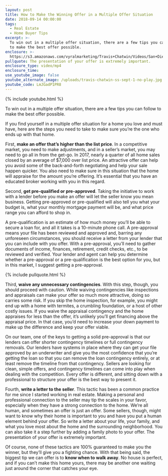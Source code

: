 ```yaml
---
layout: post
title: How to Make the Winning Offer in a Multiple Offer Situation
date: 2018-09-14 00:00:00
tags:
  - Real Estate
  - Home Buyer Tips
excerpt: >-
  To win out in a multiple offer situation, there are a few tips you can follow
  to make the best offer possible.
enclosure: >-
  https://s3.amazonaws.com/vyralmarketing/Travis+Chatwin/Videos/San+Diego+Real+Estate+-+How+to+Make+the+Winning+Offer+in+a+Multiple+Offer+Situation.mp4
pullquote: The presentation of your offer is extremely important.
enclosure_type: video/mp4
enclosure_time:
use_youtube_image: false
youtube_alternate_image: /uploads/travis-chatwin-ss-sept-1-no-play.jpg
youtube_code: LmJGadP1PR8
---
```


{% include youtube.html %}

To win out in a multiple offer situation, there are a few tips you can follow to make the best offer possible.

If you find yourself in a multiple offer situation for a home you love and must have, here are the steps you need to take to make sure you’re the one who ends up with that home.

First, **make an offer that’s higher than the list price**. In a competitive market, you need to make adjustments, and in a seller’s market, you may need to go all in from the get-go. In 2017, nearly a quarter of all home sales closed by an average of $7,000 over list price. An attractive offer can help you avoid some of the back-and-forth negotiating and help your sale happen quicker. You also need to make sure in this situation that the home will appraise for the amount you’re offering. It’s essential that you have an educated broker working with you in this regard.

Second, **get pre-qualified or pre-approved**. Taking the initiative to work with a lender before you make an offer will let the seller know you mean business. Getting pre-approved or pre-qualified will also tell you what your budget is, what your monthly mortgage payment will be, and what price range you can afford to shop in.

A pre-qualification is an estimate of how much money you’ll be able to secure a loan for, and all it takes is a 10-minute phone call. A pre-approval means your file has been reviewed and approved and, barring any unforeseen circumstances, you should receive a letter from your lender that you can include with you offer. With a pre-approval, you’ll need to gather documents of income, finances, retirement, credit checks, etc., to be reviewed and verified. Your lender and agent can help you determine whether a pre-approval or a pre-qualification is the best option for you, but in this market, I suggest getting a pre-approval.

{% include pullquote.html %}

Third, **waive any unnecessary contingencies**. With this step, though, you should proceed with caution. While waiving contingencies like inspections and appraisals can make your offer so much more attractive, doing so carries some risk. If you skip the home inspection, for example, you might end up with a home with termites, a crumbling foundation, or a host of other costly issues. If you waive the appraisal contingency and the home appraises for less than the offer, it’s unlikely you’ll get financing above the appraisal price. In that case, you’d need to increase your down payment to make up the difference and keep your offer viable.

On our team, one of the keys to getting a solid pre-approval is that our lenders can offer shorter contingency timelines or full contingency removals. Our lenders have systems in place where they can get your file approved by an underwriter and give you the most confidence that you’re getting the loan so that you can remove the loan contingency entirely, or at least remove the timeline from that contingency. Sellers are looking for clean, simple offers, and contingency timelines can come into play when dealing with the competition. Every offer is different, and sitting down with a professional to structure your offer is the best way to present it.

Fourth, **write a letter to the seller**. This tactic has been a common practice for me since I started working in real estate. Making a personal and professional connection to the seller may tip the scales in your favor, especially when they have a strong connection to the home. We’re all human, and sometimes an offer is just an offer. Some sellers, though, might want to know why their home is important to you and have you put a human element behind your offer. So write a letter about your life, your family, and what you love most about the home and the surrounding neighborhood. You can also take it a step further by adding a family photo to your offer. The presentation of your offer is extremely important.

Of course, none of these tactics are 100% guaranteed to make you the winner, but they’ll give you a fighting chance. With that being said, the biggest tip we can offer is to **know when to walk away**. No house is perfect, and if you can’t make this home yours, there may be another one waiting just around the corner that catches your eye.